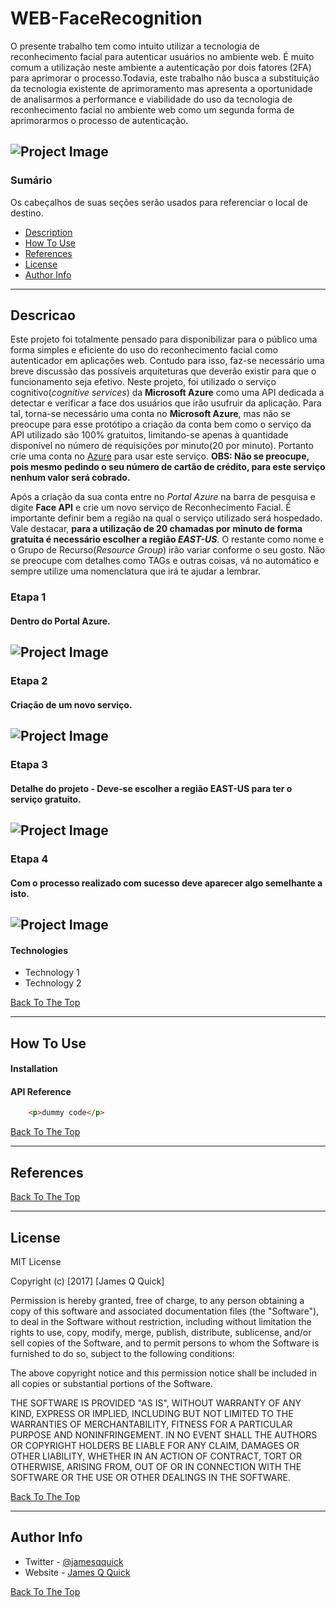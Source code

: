 # WEB-FaceRecognition
O presente trabalho tem como intuito utilizar a tecnologia de reconhecimento facial para autenticar
usuários no ambiente web. É muito comum a utilização neste ambiente a autenticação por dois fatores 
(2FA) para aprimorar o processo.Todavia, este trabalho não busca a substituição da tecnologia existente de aprimoramento mas apresenta a oportunidade de analisarmos a performance e viabilidade do uso da tecnologia de reconhecimento facial no ambiente web como um segunda forma de aprimorarmos o processo de autenticação. 

![Project Image](https://github.com/Samuel1s/WEB-FaceRecognition/project-img/Web-FaceRec.png)
---

### Sumário
Os cabeçalhos de suas seções serão usados para referenciar o local de destino.

- [Description](#descricao)
- [How To Use](#how-to-use)
- [References](#references)
- [License](#license)
- [Author Info](#author-info)

---

## Descricao

Este projeto foi totalmente pensado para disponibilizar para o público uma forma simples e eficiente do uso do reconhecimento facial como autenticador em aplicações web. Contudo para isso, faz-se necessário uma breve discussão das possíveis arquiteturas que deverão existir para que o funcionamento seja efetivo. Neste projeto, foi utilizado o serviço cognitivo(_cognitive services_) da  **Microsoft Azure** como uma API dedicada a detectar e verificar a face dos usuários que irão usufruir da aplicação. Para tal, torna-se necessário uma conta no **Microsoft Azure**, mas não se preocupe para esse protótipo a criação da conta bem como o serviço da API utilizado são 100% gratuitos, limitando-se apenas à quantidade disponível no número de requisições por minuto(20 por minuto). Portanto crie uma conta no [Azure](https://azure.microsoft.com/pt-br/) para usar este serviço. **OBS: Não se preocupe, pois mesmo pedindo o seu número de cartão de crédito, para este serviço nenhum valor será cobrado.**

Após a criação da sua conta entre no _Portal Azure_ na barra de pesquisa e digite **Face API** e crie um novo serviço de Reconhecimento Facial. É importante definir bem a região na qual o serviço utilizado será hospedado. Vale destacar, **para a utilização de 20 chamadas por minuto de forma gratuita é necessário escolher a região _EAST-US_**. O restante como nome e o Grupo de Recurso(_Resource Group_) irão variar conforme o seu gosto. Não se preocupe com detalhes como TAGs e outras coisas, vá no automático e sempre utilize uma nomenclatura que irá te ajudar a lembrar.

### Etapa 1 
#### Dentro do Portal Azure.
![Project Image](https://github.com/Samuel1s/WEB-FaceRecognition/project-img/Portal_Azure.png)
---

### Etapa 2
#### Criação de um novo serviço. 
![Project Image](https://github.com/Samuel1s/WEB-FaceRecognition/project-img/Create_Details.png)
---

### Etapa 3
#### Detalhe do projeto - Deve-se escolher a região EAST-US para ter o serviço gratuito. 
![Project Image](https://github.com/Samuel1s/WEB-FaceRecognition/project-img/Project_FaceAPI_Details.png)
---

### Etapa 4
#### Com o processo realizado com sucesso deve aparecer algo semelhante a isto. 
![Project Image](https://github.com/Samuel1s/WEB-FaceRecognition/project-img/RFA_Details.png)
---

#### Technologies

- Technology 1
- Technology 2

[Back To The Top](#web-facerecognition)

---

## How To Use

#### Installation



#### API Reference

```html
    <p>dummy code</p>
```
[Back To The Top](#web-facerecognition)

---

## References
[Back To The Top](#web-facerecognition)

---

## License

MIT License

Copyright (c) [2017] [James Q Quick]

Permission is hereby granted, free of charge, to any person obtaining a copy
of this software and associated documentation files (the "Software"), to deal
in the Software without restriction, including without limitation the rights
to use, copy, modify, merge, publish, distribute, sublicense, and/or sell
copies of the Software, and to permit persons to whom the Software is
furnished to do so, subject to the following conditions:

The above copyright notice and this permission notice shall be included in all
copies or substantial portions of the Software.

THE SOFTWARE IS PROVIDED "AS IS", WITHOUT WARRANTY OF ANY KIND, EXPRESS OR
IMPLIED, INCLUDING BUT NOT LIMITED TO THE WARRANTIES OF MERCHANTABILITY,
FITNESS FOR A PARTICULAR PURPOSE AND NONINFRINGEMENT. IN NO EVENT SHALL THE
AUTHORS OR COPYRIGHT HOLDERS BE LIABLE FOR ANY CLAIM, DAMAGES OR OTHER
LIABILITY, WHETHER IN AN ACTION OF CONTRACT, TORT OR OTHERWISE, ARISING FROM,
OUT OF OR IN CONNECTION WITH THE SOFTWARE OR THE USE OR OTHER DEALINGS IN THE
SOFTWARE.

[Back To The Top](#web-facerecognition)

---

## Author Info

- Twitter - [@jamesqquick](https://twitter.com/jamesqquick)
- Website - [James Q Quick](https://jamesqquick.com)

[Back To The Top](#web-facerecognition)